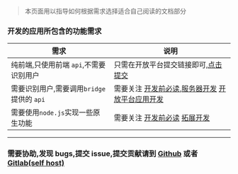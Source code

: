 > 本页面用以指导如何根据需求选择适合自己阅读的文档部分

### **开发的应用所包含的功能需求**

| 需求                                      | 说明                                                                                                                                                                                                                      |
| ----------------------------------------- | ------------------------------------------------------------------------------------------------------------------------------------------------------------------------------------------------------------------------- |
| 纯前端,只使用前端 `api`,不需要识别用户    | 只需在开放平台提交链接即可,[点击提交](https://open.yuanzhibang.com)                                                                                                                                                       |
| 需要识别用户,需要调用`bridge`提供的 `api` | 需要关注 [开发前必读](https://doc.yuanzhibang.com/#/before-develop/default),[服务器开发](https://doc.yuanzhibang.com/#/server-develop/default) [开放平台应用开发](https://doc.yuanzhibang.com/#/open-app-develop/default) |
| 需要使用`node.js`实现一些原生功能         | 需要关注 [开发前必读](https://doc.yuanzhibang.com/#/before-develop/default) [拓展开发](https://doc.yuanzhibang.com/#/extension-develop/default)                                                                           |

---

### 需要协助,发现 bugs,提交 issue,提交贡献请到 [Github](https://github.com/yuanzhibang-tool) 或者 [Gitlab(self host)](https://gitlab.yuanzhibang.com/yuanzhibang)
